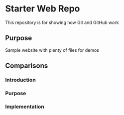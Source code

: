 # Starter Web Repo

This repository is for showing how Git and GitHub work

## Purpose

Sample website with plenty of files for demos


## Comparisons
### Introduction
### Purpose
### Implementation


